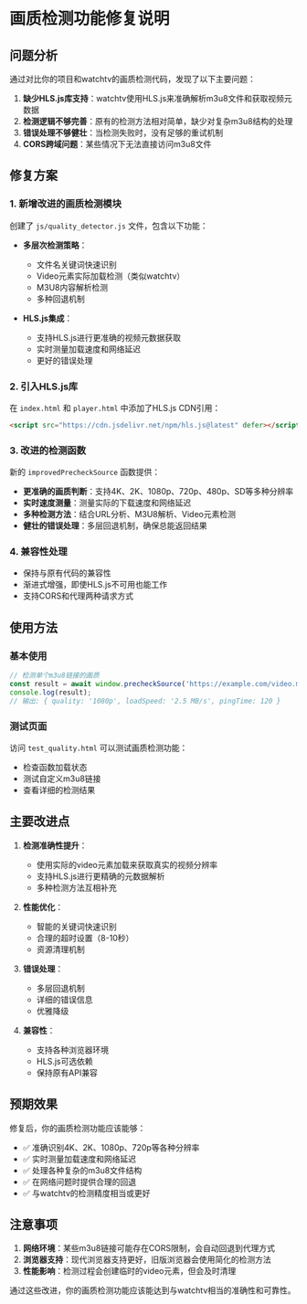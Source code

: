 # 画质检测功能修复说明

## 问题分析

通过对比你的项目和watchtv的画质检测代码，发现了以下主要问题：

1. **缺少HLS.js库支持**：watchtv使用HLS.js来准确解析m3u8文件和获取视频元数据
2. **检测逻辑不够完善**：原有的检测方法相对简单，缺少对复杂m3u8结构的处理
3. **错误处理不够健壮**：当检测失败时，没有足够的重试机制
4. **CORS跨域问题**：某些情况下无法直接访问m3u8文件

## 修复方案

### 1. 新增改进的画质检测模块

创建了 `js/quality_detector.js` 文件，包含以下功能：

- **多层次检测策略**：
  - 文件名关键词快速识别
  - Video元素实际加载检测（类似watchtv）
  - M3U8内容解析检测
  - 多种回退机制

- **HLS.js集成**：
  - 支持HLS.js进行更准确的视频元数据获取
  - 实时测量加载速度和网络延迟
  - 更好的错误处理

### 2. 引入HLS.js库

在 `index.html` 和 `player.html` 中添加了HLS.js CDN引用：
```html
<script src="https://cdn.jsdelivr.net/npm/hls.js@latest" defer></script>
```

### 3. 改进的检测函数

新的 `improvedPrecheckSource` 函数提供：

- **更准确的画质判断**：支持4K、2K、1080p、720p、480p、SD等多种分辨率
- **实时速度测量**：测量实际的下载速度和网络延迟
- **多种检测方法**：结合URL分析、M3U8解析、Video元素检测
- **健壮的错误处理**：多层回退机制，确保总能返回结果

### 4. 兼容性处理

- 保持与原有代码的兼容性
- 渐进式增强，即使HLS.js不可用也能工作
- 支持CORS和代理两种请求方式

## 使用方法

### 基本使用

```javascript
// 检测单个m3u8链接的画质
const result = await window.precheckSource('https://example.com/video.m3u8');
console.log(result);
// 输出: { quality: '1080p', loadSpeed: '2.5 MB/s', pingTime: 120 }
```

### 测试页面

访问 `test_quality.html` 可以测试画质检测功能：
- 检查函数加载状态
- 测试自定义m3u8链接
- 查看详细的检测结果

## 主要改进点

1. **检测准确性提升**：
   - 使用实际的video元素加载来获取真实的视频分辨率
   - 支持HLS.js进行更精确的元数据解析
   - 多种检测方法互相补充

2. **性能优化**：
   - 智能的关键词快速识别
   - 合理的超时设置（8-10秒）
   - 资源清理机制

3. **错误处理**：
   - 多层回退机制
   - 详细的错误信息
   - 优雅降级

4. **兼容性**：
   - 支持各种浏览器环境
   - HLS.js可选依赖
   - 保持原有API兼容

## 预期效果

修复后，你的画质检测功能应该能够：

- ✅ 准确识别4K、2K、1080p、720p等各种分辨率
- ✅ 实时测量加载速度和网络延迟
- ✅ 处理各种复杂的m3u8文件结构
- ✅ 在网络问题时提供合理的回退
- ✅ 与watchtv的检测精度相当或更好

## 注意事项

1. **网络环境**：某些m3u8链接可能存在CORS限制，会自动回退到代理方式
2. **浏览器支持**：现代浏览器支持更好，旧版浏览器会使用简化的检测方法
3. **性能影响**：检测过程会创建临时的video元素，但会及时清理

通过这些改进，你的画质检测功能应该能达到与watchtv相当的准确性和可靠性。